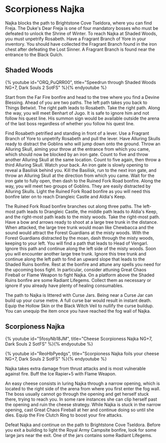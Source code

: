 # Scorpioness Najka

Najka blocks the path to Brightstone Cove Tseldora, where you can find Freja.
The Duke's Dear Freja is one of four mandatory bosses who must be defeated to
unlock the Shrine of Winter. To reach Najka at Shaded Woods, you must unpetrify
Rosabeth. Have a Fragrant Branch of Yore in your inventory. You should have
collected the Fragrant Branch found in the iron chest after defeating the Lost
Sinner. A Fragrant Branch is found near the entrance to the Black Gulch.

## Shaded Woods

{% youtube id="ORQ_PuQRR00", title="Speedrun through Shaded Woods NG+7, Dark Souls 2 SotFS" %}{% endyoutube %}

Start from the Far Fire bonfire and head to the tree where you find a Devine
Blessing. Ahead of you are two paths. The left path takes you back to Things
Betwixt. The right path leads to Rosabeth. Take the right path. Along the way,
you will meet Benhart of Jugo. It is safe to ignore him and not follow his quest
line. His summon sign would be available outside the arena of the last boss
regardless of whether you follow his quest line.

Find Rosabeth petrified and standing in front of a lever. Use a Fragrant Branch
of Yore to unpetrify Rosabeth and pull the lever. Have Alluring Skulls ready to
distract the Goblins who will jump down onto the ground. Throw an Alluring
Skull, aiming your throw at the entrance from which you came, which should now
be blocked by an iron gate. Count to five and throw another Alluring Skull at
the same location. Count to five again, then throw a third Alluring Skull. Watch
your back. An iron gate is slowly opening to reveal a Basilisk behind you. Kill
the Basilisk, run to the next iron gate, and throw an Alluring Skull at the
direction from which you came. Wait for the iron gate to fully open, then dash
to the Ruined Fork Road bonfire. Along the way, you will meet two groups of
Goblins. They are easily distracted by Alluring Skulls. Light the Ruined Fork
Road bonfire as you will need this bonfire later on to reach Drangleic Castle
and Aldia's Keep.

The Ruined Fork Road bonfire branches out along three paths. The left-most path
leads to Drangleic Castle, the middle path leads to Aldia's Keep, and the
right-most path leads to the misty woods. Take the right-most path. Have a bow
and arrows ready to shoot at a large tree trunk in the distance. When attacked,
the large tree trunk would moan like Chewbacca and the sound would attract the
Forest Guardians at the misty woods. With the Forest Guardians distracted by the
moan, dash through the misty woods, keeping to your left. You will find a path
that leads to Head of Vengarl. Ignore this path and continue along the left side
of the misty woods. Soon you will encounter another large tree trunk. Ignore
this tree trunk and continue along the left path to find an upward slope that
leads to the Shaded Ruins bonfire. Rest at the bonfire and attune any spells you
need for the upcoming boss fight. In particular, consider attuning Great Chaos
Fireball or Flame Weapon to fight Najka. On a platform above the Shaded Ruins
bonfire are some Radiant Lifegems. Collect them as necessary or ignore if you
already have plenty of healing consumables.

The path to Najka is littered with Curse Jars. Being near a Curse Jar can build
up your curse metre. A full curse bar would result in instant death. Equip the
Hollow Skin or the Black Witch Veil to nullify the curse buildup. You can
unequip the item once you have reached the fog wall of Najka.

## Scorpioness Najka

{% youtube id="5fosyNb18JM", title="Cheese Scorpioness Najka NG+7, Dark Souls 2 SotFS" %}{% endyoutube %}

{% youtube id="ReoHbPyedgs", title="Scorpioness Najka foils your cheese NG+7, Dark Souls 2 SotFS" %}{% endyoutube %}

Najka takes extra damage from thrust attacks and is most vulnerable against
fire. Buff the Ice Rapier+5 with Flame Weapon.

An easy cheese consists in luring Najka through a narrow opening, which is
located to the right side of the arena from where you first enter the fog wall.
The boss usually cannot go through the opening and get herself stuck there,
trying to reach you. In some rare instances she can clip herself past the
opening and ruin the cheese strategy. While Najka is stuck in the narrow
opening, cast Great Chaos Fireball at her and continue doing so until she dies.
Equip the Fire Clutch Ring to boost your fire attacks.

Defeat Najka and continue on the path to Brightstone Cove Tseldora. Before you
exit a building to light the Royal Army Campsite bonfire, look for some large
jars near the exit. One of the jars contains some Radiant Lifegems.
